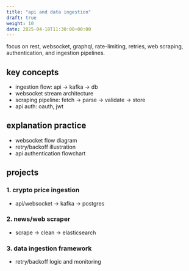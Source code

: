 ```yaml
---
title: "api and data ingestion"
draft: true
weight: 10
date: 2025-04-18T11:30:00+00:00
---
```


focus on rest, websocket, graphql, rate-limiting, retries, web scraping, authentication, and ingestion pipelines.

## key concepts

- ingestion flow: api → kafka → db
- websocket stream architecture
- scraping pipeline: fetch → parse → validate → store
- api auth: oauth, jwt

## explanation practice

- websocket flow diagram
- retry/backoff illustration
- api authentication flowchart

## projects

### 1. crypto price ingestion

- api/websocket → kafka → postgres

### 2. news/web scraper

- scrape → clean → elasticsearch

### 3. data ingestion framework

- retry/backoff logic and monitoring
